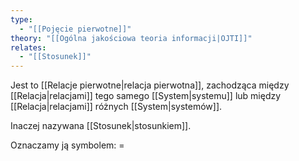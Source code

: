 ```yaml
---
type:
  - "[[Pojęcie pierwotne]]"
theory: "[[Ogólna jakościowa teoria informacji|OJTI]]"
relates:
  - "[[Stosunek]]"
---
```

Jest to [[Relacje pierwotne|relacja pierwotna]], zachodząca między [[Relacja|relacjami]] tego samego [[System|systemu]] lub między [[Relacja|relacjami]] różnych [[System|systemów]].

Inaczej nazywana [[Stosunek|stosunkiem]].

Oznaczamy ją symbolem: $=$
